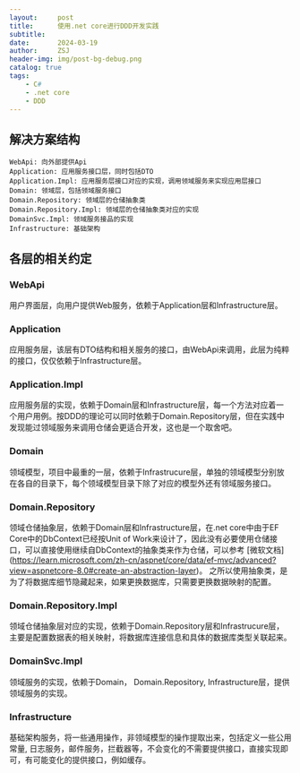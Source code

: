 ```yaml
---
layout:     post
title:      使用.net core进行DDD开发实践
subtitle:   
date:       2024-03-19
author:     ZSJ
header-img: img/post-bg-debug.png
catalog: true
tags:
    - C#
    - .net core
    - DDD
---
```


## 解决方案结构
    WebApi: 向外部提供Api
    Application: 应用服务接口层，同时包括DTO
    Application.Impl: 应用服务层接口对应的实现，调用领域服务来实现应用层接口
    Domain: 领域层，包括领域服务接口
    Domain.Repository: 领域层的仓储抽象类
    Domain.Repository.Impl: 领域层的仓储抽象类对应的实现
    DomainSvc.Impl: 领域服务接品的实现
    Infrastructure: 基础架构

## 各层的相关约定

### WebApi
用户界面层，向用户提供Web服务，依赖于Application层和Infrastructure层。

### Application
应用服务层，该层有DTO结构和相关服务的接口，由WebApi来调用，此层为纯粹的接口，仅仅依赖于Infrastructure层。

### Application.Impl
应用服务层的实现，依赖于Domain层和Infrastructure层，每一个方法对应着一个用户用例。按DDD的理论可以同时依赖于Domain.Repository层，但在实践中发现能过领域服务来调用仓储会更适合开发，这也是一个取舍吧。

### Domain
领域模型，项目中最重的一层，依赖于Infrastrucure层，单独的领域模型分别放在各自的目录下，每个领域模型目录下除了对应的模型外还有领域服务接口。

### Domain.Repository
领域仓储抽象层，依赖于Domain层和Infrastructure层，在.net core中由于EF Core中的DbContext已经按Unit of Work来设计了，因此没有必要使用仓储接口，可以直接使用继续自DbContext的抽象类来作为仓储，可以参考 [微软文档] (https://learn.microsoft.com/zh-cn/aspnet/core/data/ef-mvc/advanced?view=aspnetcore-8.0#create-an-abstraction-layer)。 之所以使用抽象类，是为了将数据库细节隐藏起来，如果更换数据库，只需要更换数据映射的配置。

### Domain.Repository.Impl
领域仓储抽象层对应的实现，依赖于Domain.Repository层和Infrastrucure层，主要是配置数据表的相关映射，将数据库连接信息和具体的数据库类型关联起来。

### DomainSvc.Impl
领域服务的实现，依赖于Domain， Domain.Repository, Infrastructure层，提供领域服务的实现。

### Infrastructure
基础架构服务，将一些通用操作，非领域模型的操作提取出来，包括定义一些公用常量, 日志服务，邮件服务，拦截器等，不会变化的不需要提供接口，直接实现即可，有可能变化的提供接口，例如缓存。


